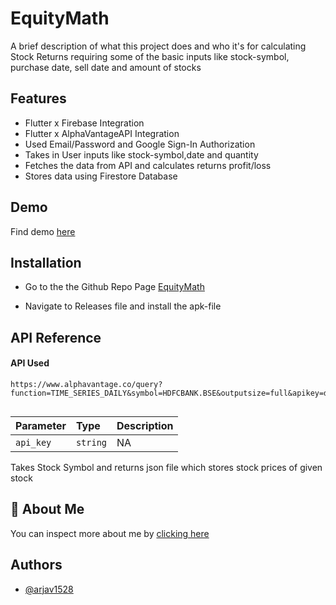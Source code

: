 
# EquityMath

A brief description of what this project does and who it's for calculating Stock Returns requiring some of the basic inputs like stock-symbol, purchase date, sell date and amount of stocks


## Features

- Flutter x Firebase Integration
- Flutter x AlphaVantageAPI Integration
- Used Email/Password and Google Sign-In Authorization
- Takes in User inputs like stock-symbol,date and quantity
- Fetches the data from API and calculates returns profit/loss
- Stores data using Firestore Database


## Demo

Find demo [here](https://bp-gc.in/equity-math)


## Installation

- Go to the the Github Repo Page [EquityMath](https://github.com/arjav1528/equityMath)

- Navigate to Releases file and install the apk-file
    
## API Reference

#### API Used

```http
https://www.alphavantage.co/query?function=TIME_SERIES_DAILY&symbol=HDFCBANK.BSE&outputsize=full&apikey=demo
  
```

| Parameter | Type     | Description                |
| :-------- | :------- | :------------------------- |
| `api_key` | `string` | NA |

Takes Stock Symbol and returns json file which stores stock prices of given stock 


## 🚀 About Me
You can inspect more about me by [clicking here](https://github.com/arjav1528/arjav1528)



## Authors

- [@arjav1528](https://github.com/arjav1528/)
